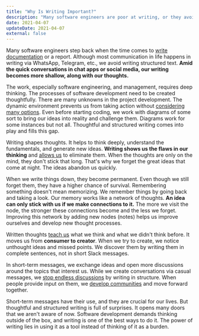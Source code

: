 ```yaml
---
title: "Why Is Writing Important?"
description: "Many software engineers are poor at writing, or they avoid it because they think it takes a lot of time. Yes, it takes time. But it is crucial and cannot be ignored at work."
date: 2021-04-07
updateDate: 2021-04-07
external: false
---
```


Many software engineers step back when the time comes to [write documentation](/how-to-organize-your-engineering-teams-documents/) or a report. Although most communication in life happens in writing via WhatsApp, Telegram, etc., we avoid writing structured text. **Amid the quick conversations in chat apps or social media, our writing becomes more shallow, along with our thoughts.**

The work, especially software engineering, and management, requires deep thinking. The processes of software development need to be created thoughtfully. There are many unknowns in the project development. The dynamic environment prevents us from taking action without [considering many options](https://mcfunley.com/choose-boring-technology). Even before starting coding, we work with diagrams of some sort to bring our ideas into reality and challenge them. Diagrams work for some instances but not all. Thoughtful and structured writing comes into play and fills this gap.

Writing shapes thoughts. It helps to think deeply, understand the fundamentals, and generate new ideas. **Writing shows us the flaws in our thinking** and [allows us](/effective-1-1-meetings-one-on-one-meeting-template/) to eliminate them. When the thoughts are only on the mind, they don't stick that long. That's why we forget the great ideas that come at night. The ideas abandon us quickly.

When we write things down, they become permanent. Even though we still forget them, they have a higher chance of survival. Remembering something doesn't mean memorizing. We remember things by going back and taking a look. Our memory works like a network of thoughts. **An idea can only stick with us if we make connections to it.** The more we visit the node, the stronger these connections become and the less we forget. Improving this network by adding new nodes (notes) helps us improve ourselves and develop new thought processes.

Written thoughts [teach us](/14-lessons-i-learned-in-10-years/) what we think and what we didn't think before. It moves us from **consumer to creator**. When we try to create, we notice unthought ideas and missed points. We discover them by writing them in complete sentences, not in short Slack messages.

In short-term messages, we exchange ideas and open more discussions around the topics that interest us. While we create conversations via casual messages, we [stop endless discussions](/how-to-stop-endless-discussions/) by writing in structure. When people provide input on them, we [develop communities](/managing-partially-distributed-teams/) and move forward together.

Short-term messages have their use, and they are crucial for our lives. But thoughtful and structured writing is full of surprises. It opens many doors that we aren't aware of now. Software development demands thinking outside of the box, and writing is one of the best ways to do it. The power of writing lies in using it as a tool instead of thinking of it as a burden.
